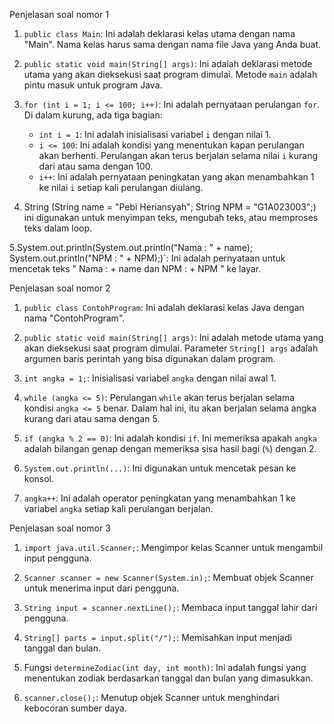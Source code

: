 Penjelasan soal nomor 1
1. `public class Main`: Ini adalah deklarasi kelas utama dengan nama "Main". Nama kelas harus sama dengan nama file Java yang Anda buat.

2. `public static void main(String[] args)`: Ini adalah deklarasi metode utama yang akan dieksekusi saat program dimulai. Metode `main` adalah pintu masuk untuk program Java.

3. `for (int i = 1; i <= 100; i++)`: Ini adalah pernyataan perulangan `for`. Di dalam kurung, ada tiga bagian:
   - `int i = 1`: Ini adalah inisialisasi variabel `i` dengan nilai 1.
   - `i <= 100`: Ini adalah kondisi yang menentukan kapan perulangan akan berhenti. Perulangan akan terus berjalan selama nilai `i` kurang dari atau sama dengan 100.
   - `i++`: Ini adalah pernyataan peningkatan yang akan menambahkan 1 ke nilai `i` setiap kali perulangan diulang.

4. String (String name = "Pebi Heriansyah";
String NPM = "G1A023003";) ini digunakan untuk menyimpan teks, mengubah teks, atau memproses teks dalam loop. 

5.System.out.println(System.out.println("Nama : " + name);
System.out.println("NPM : " + NPM);)`: Ini adalah pernyataan untuk mencetak teks " Nama : + name dan NPM : + NPM " ke layar.

Penjelasan soal nomor 2
1. `public class ContohProgram`: Ini adalah deklarasi kelas Java dengan nama "ContohProgram".

2. `public static void main(String[] args)`: Ini adalah metode utama yang akan dieksekusi saat program dimulai. Parameter `String[] args` adalah argumen baris perintah yang bisa digunakan dalam program.

3. `int angka = 1;`: Inisialisasi variabel `angka` dengan nilai awal 1.

4. `while (angka <= 5)`: Perulangan `while` akan terus berjalan selama kondisi `angka <= 5` benar. Dalam hal ini, itu akan berjalan selama angka kurang dari atau sama dengan 5.

5. `if (angka % 2 == 0)`: Ini adalah kondisi `if`. Ini memeriksa apakah `angka` adalah bilangan genap dengan memeriksa sisa hasil bagi (`%`) dengan 2.

6. `System.out.println(...)`: Ini digunakan untuk mencetak pesan ke konsol.

7. `angka++`: Ini adalah operator peningkatan yang menambahkan 1 ke variabel `angka` setiap kali perulangan berjalan.

Penjelasan soal nomor 3
1. `import java.util.Scanner;`: Mengimpor kelas Scanner untuk mengambil input pengguna.

2. `Scanner scanner = new Scanner(System.in);`: Membuat objek Scanner untuk menerima input dari pengguna.

3. `String input = scanner.nextLine();`: Membaca input tanggal lahir dari pengguna.

4. `String[] parts = input.split("/");`: Memisahkan input menjadi tanggal dan bulan.

5. Fungsi `determineZodiac(int day, int month)`: Ini adalah fungsi yang menentukan zodiak berdasarkan tanggal dan bulan yang dimasukkan.
6. `scanner.close();`: Menutup objek Scanner untuk menghindari kebocoran sumber daya.
